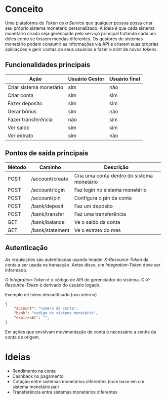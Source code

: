 # Conceito
Uma plataforma de *Token as a Service* que qualquer pessoa possa criar seu próprio sistema monetário personalizado. A ideia é que cada sistema monetário criado seja gerenciado pelo serviço principal tratando cada um deles como se fossem moedas diferentes. Os gestores de sistemas monetário podem consumir as informações via API e criarem suas proprias aplicações e gerir contas de seus usuários e fazer o *mint* de novos tokens.

## Funcionalidades principais
Ação | Usuário Gestor | Usuário final
-- | -- | --
Criar sistema monetário | sim | não
Criar conta | sim | sim
Fazer deposito | sim | sim
Gerar bônus | sim | não
Fazer transferência | não | sim
Ver saldo | sim | sim
Ver extrato | sim | não

## Pontos de saída principais
Método | Caminho | Descrição
-- | -- | --
POST | /account/create | Cria uma conta dentro do sistema monetário
POST | /account/login | Faz login no sistema monetário
POST | /account/pin | Configura o pin da conta
POST | /bank/deposit | Faz um depósito
POST | /bank/transfer | Faz uma transferência
GET | /bank/balance | Ve o saldo da conta
GET | /bank/statement | Ve o extrato do mes

## Autenticação
As requisições são autenticadas usando header *X-Resource-Token* da conta a ser usada na transação.
Antes disso, um *Integration-Token* deve ser informado.

O *Integration-Token* é o código de API do gerenciador do sistema.
O *X-Resource-Token* é derivado do usuário logado.

Exemplo de token decodificado (uso interno)
```json
{
    "account": "numero da conta",
    "bank": "codigo do sistema monetário",
    "expiresAt": "",
}
```

Em ações que envolvam movimentação de conta é necessário a senha da conta de origem. 


# Ideias
- Rendimento na conta
- Cashback no pagamento
- Cotação entre sistemas monetários diferentes (com base em um sistema monetário pai)
- Transferência entre sistemas monetários diferentes
